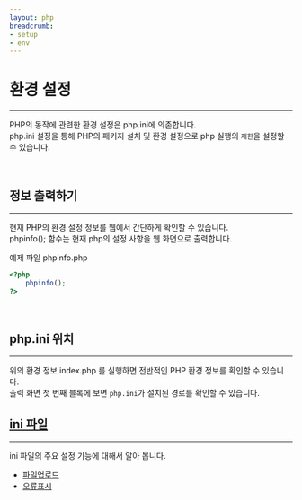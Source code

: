 ```yaml
---
layout: php
breadcrumb:
- setup
- env
---
```


# 환경 설정
---
PHP의 동작에 관련한 환경 설정은 php.ini에 의존합니다.  
php.ini 설정을 통해 PHP의 패키지 설치 및 환경 설정으로 php 실행의 `제한`을 설정할 수 있습니다.  

<br>

## 정보 출력하기
---
현재 PHP의 환경 설정 정보를 웹에서 간단하게 확인할 수 있습니다.  
phpinfo(); 함수는 현재 php의 설정 사항을 웹 화면으로 출력합니다.

예제 파일 phpinfo.php
```php
<?php
	phpinfo();
?>
```

<br>

## php.ini 위치
---
위의 환경 정보 index.php 를 실행하면 전반적인 PHP 환경 정보를 확인할 수 있습니다.  
출력 화면 첫 번째 블록에 보면 `php.ini`가 설치된 경로를 확인할 수 있습니다.


## [ini 파일](ini)
---
ini 파일의  주요 설정 기능에 대해서 알아 봅니다.

* [파일업로드](upload)
* [오류표시](error)